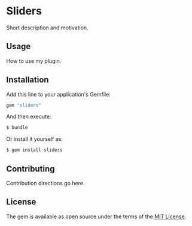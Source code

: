 # Sliders
Short description and motivation.

## Usage
How to use my plugin.

## Installation
Add this line to your application's Gemfile:

```ruby
gem "sliders"
```

And then execute:
```bash
$ bundle
```

Or install it yourself as:
```bash
$ gem install sliders
```

## Contributing
Contribution directions go here.

## License
The gem is available as open source under the terms of the [MIT License](https://opensource.org/licenses/MIT).
